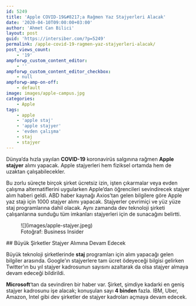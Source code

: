 ```yaml
---
id: 5249
title: 'Apple COVID-19&#8217;a Rağmen Yaz Stajyerleri Alacak'
date: '2020-04-10T09:00:00+03:00'
author: 'Ahmet Can Bilici'
layout: post
guid: 'https://intersiber.com/?p=5249'
permalink: /apple-covid-19-ragmen-yaz-stajyerleri-alacak/
post_views_count:
    - '19'
ampforwp_custom_content_editor:
    - ''
ampforwp_custom_content_editor_checkbox:
    - null
ampforwp-amp-on-off:
    - default
image: images/apple-campus.jpg
categories:
    - Apple
tags:
    - apple
    - 'apple staj'
    - 'apple stajyer'
    - 'evden çalışma'
    - staj
    - stajyer
---
```


Dünya’da hızla yayılan **COVID-19** koronavirüs salgınına rağmen **Apple stajyer** alımı yapacak. Apple stajyerleri hem fiziksel ortamda hem de uzaktan çalışabilecekler.

Bu zorlu süreçte birçok şirket ücretsiz izin, işten çıkarmalar veya evden çalışma alternatiflerini uygularken Apple’dan öğrencileri sevindirecek stajyer alım haberi geldi. ABD haber kaynağı Axios’tan gelen bilgilere göre Apple yaz stajı için 1000 stajyer alımı yapacak. Stajyerler çevrimiçi ve yüz yüze staj programlarına dahil olacak. Aynı zamanda dev teknoloji şirketi çalışanlarına sunduğu tüm imkanları stajyerleri için de sunacağını belirtti.

<figure class="wp-block-image size-full">![](images/apple-stajyer.jpeg)<figcaption>Fotoğraf: Business Insider</figcaption></figure>## Büyük Şirketler Stajyer Alımına Devam Edecek

Büyük teknoloji şirketlerinde **staj** programları için alım yapacağı gelen bilgiler arasında. Google’ın stajyerlere tam ücret ödeyeceği bilgisi gelirken Twitter’ın bu yıl stajyer kadrosunun sayısını azaltarak da olsa stajyer almaya devam edeceği bildirildi.

**Microsoft**‘tan da sevindiren bir haber var. Şirket, şimdiye kadarki en geniş stajyer kadrosunu işe alacak; konuşulan sayı **4 binden** fazla. IBM, Uber, Amazon, Intel gibi dev şirketler de stajyer kadroları açmaya devam edecek.